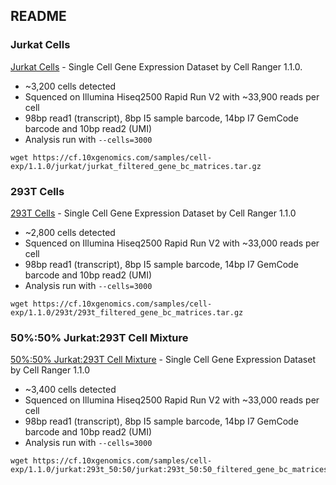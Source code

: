 ## README

### Jurkat Cells

[Jurkat Cells](https://support.10xgenomics.com/single-cell-gene-expression/datasets/1.1.0/jurkat) - Single Cell Gene Expression Dataset by Cell Ranger 1.1.0.

* ~3,200 cells detected
* Squenced on Illumina Hiseq2500 Rapid Run V2 with ~33,900 reads per cell
* 98bp read1 (transcript), 8bp I5 sample barcode, 14bp I7 GemCode barcode and 10bp read2 (UMI)
* Analysis run with `--cells=3000`

```console
wget https://cf.10xgenomics.com/samples/cell-exp/1.1.0/jurkat/jurkat_filtered_gene_bc_matrices.tar.gz
```

### 293T Cells

[293T Cells](support.10xgenomics.com/single-cell-gene-expression/datasets/1.1.0/293t) - Single Cell Gene Expression Dataset by Cell Ranger 1.1.0

* ~2,800 cells detected
* Squenced on Illumina Hiseq2500 Rapid Run V2 with ~33,000 reads per cell
* 98bp read1 (transcript), 8bp I5 sample barcode, 14bp I7 GemCode barcode and 10bp read2 (UMI)
* Analysis run with `--cells=3000`

```console
wget https://cf.10xgenomics.com/samples/cell-exp/1.1.0/293t/293t_filtered_gene_bc_matrices.tar.gz
```

### 50%:50% Jurkat:293T Cell Mixture

[50%:50% Jurkat:293T Cell Mixture](https://support.10xgenomics.com/single-cell-gene-expression/datasets/1.1.0/jurkat:293t_50:50) - Single Cell Gene Expression Dataset by Cell Ranger 1.1.0

* ~3,400 cells detected
* Squenced on Illumina Hiseq2500 Rapid Run V2 with ~33,000 reads per cell
* 98bp read1 (transcript), 8bp I5 sample barcode, 14bp I7 GemCode barcode and 10bp read2 (UMI)
* Analysis run with `--cells=3000`

```console
wget https://cf.10xgenomics.com/samples/cell-exp/1.1.0/jurkat:293t_50:50/jurkat:293t_50:50_filtered_gene_bc_matrices.tar.gz
```
